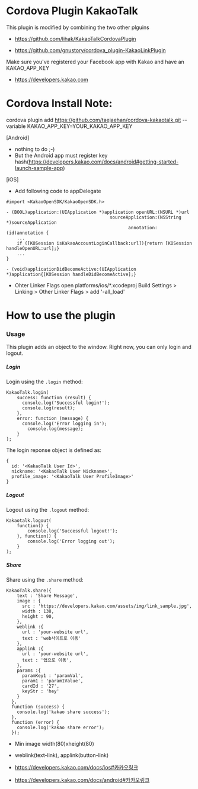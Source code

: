 Cordova Plugin KakaoTalk
========================

This plugin is modified by combining the two other plguins

- https://github.com/lihak/KakaoTalkCordovaPlugin

- https://github.com/gnustory/cordova_plugin-KakaoLinkPlugin

Make sure you've registered your Facebook app with Kakao and have an KAKAO_APP_KEY

- https://developers.kakao.com

Cordova Install Note:
========================

cordova plugin add https://github.com/taejaehan/cordova-kakaotalk.git --variable KAKAO_APP_KEY=YOUR_KAKAO_APP_KEY

[Android]
* nothing to do ;-)
* But the Android app must register key hash(https://developers.kakao.com/docs/android#getting-started-launch-sample-app)

[iOS]
* Add following code to appDelegate

```
#import <KakaoOpenSDK/KakaoOpenSDK.h>

- (BOOL)application:(UIApplication *)application openURL:(NSURL *)url
                                       sourceApplication:(NSString *)sourceApplication
                                              annotation:(id)annotation {
    ...
    if ([KOSession isKakaoAccountLoginCallback:url]){return [KOSession handleOpenURL:url];}
    ...
}

- (void)applicationDidBecomeActive:(UIApplication *)application{[KOSession handleDidBecomeActive];}
```

* Ohter Linker Flags 
open platforms/ios/*.xcodeproj
        Build Settings > Linking > Other Linker Flags > add '-all_load'

How to use the plugin
========================

### Usage

This plugin adds an object to the window. Right now, you can only login and logout.

##### Login

Login using the `.login` method:
```
KakaoTalk.login(
    success: function (result) {
      console.log('Successful login!');
      console.log(result);
    },
    error: function (message) {
      console.log('Error logging in');
    	console.log(message);
    }
);
```

The login reponse object is defined as:
```
{
  id: '<KakaoTalk User Id>',
  nickname: '<KakaoTalk User Nickname>',
  profile_image: '<KakaoTalk User ProfileImage>'
}
```

##### Logout

Logout using the `.logout` method:
```
Kakaotalk.logout(
	function() {
		console.log('Successful logout!');
	}, function() {
		console.log('Error logging out');
	}
);
```

##### Share

Share using the `.share` method:
```
KakaoTalk.share({
    text : 'Share Message',
    image : {
      src : 'https://developers.kakao.com/assets/img/link_sample.jpg',
      width : 138, 
      height : 90,
    },
    weblink :{
      url : 'your-website url',
      text : 'web사이트로 이동'
    },
    applink :{
      url : 'your-website url', 
      text : '앱으로 이동',
    },
    params :{
      paramKey1 : 'paramVal',
      param1 : 'param1Value',
      cardId : '27',
      keyStr : 'hey'
    }
  },
  function (success) {
    console.log('kakao share success');
  },
  function (error) {
    console.log('kakao share error');
  });
```

- Min image width(80)xheight(80)
- weblink(text-link), applink(button-link)

- https://developers.kakao.com/docs/ios#카카오링크
- https://developers.kakao.com/docs/android#카카오링크
